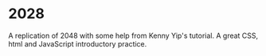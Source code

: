 # 2028
A replication of 2048 with some help from Kenny Yip's tutorial. A great CSS, html and JavaScript introductory practice. 
